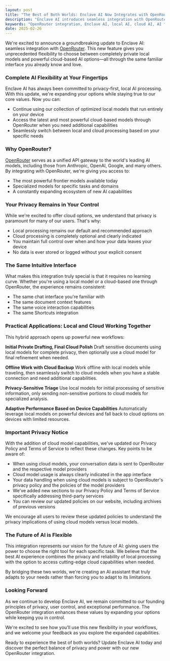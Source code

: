 ```yaml
---
layout: post
title: "The Best of Both Worlds: Enclave AI Now Integrates with OpenRouter"
description: "Enclave AI introduces seamless integration with OpenRouter, giving users the flexibility to choose between private local models and powerful cloud-based AI while maintaining the same intuitive interface."
keywords: "OpenRouter integration, Enclave AI, local AI, cloud AI, AI flexibility, private AI, OpenRouter, Hugging Face models, AI choice, hybrid AI approach"
date: 2025-02-26
---
```


We're excited to announce a groundbreaking update to Enclave AI: seamless integration with [OpenRouter](https://openrouter.ai). This new feature gives you unprecedented flexibility to choose between completely private local models and powerful cloud-based AI options—all through the same familiar interface you already know and love.

### Complete AI Flexibility at Your Fingertips

Enclave AI has always been committed to privacy-first, local AI processing. With this update, we're expanding your options while staying true to our core values. Now you can:

- Continue using our collection of optimized local models that run entirely on your device
- Access the latest and most powerful cloud-based models through OpenRouter when you need additional capabilities
- Seamlessly switch between local and cloud processing based on your specific needs

### Why OpenRouter?

[OpenRouter](https://openrouter.ai) serves as a unified API gateway to the world's leading AI models, including those from Anthropic, OpenAI, Google, and many others. By integrating with OpenRouter, we're giving you access to:

- The most powerful frontier models available today
- Specialized models for specific tasks and domains
- A constantly expanding ecosystem of new AI capabilities

### Your Privacy Remains in Your Control

While we're excited to offer cloud options, we understand that privacy is paramount for many of our users. That's why:

- Local processing remains our default and recommended approach
- Cloud processing is completely optional and clearly indicated
- You maintain full control over when and how your data leaves your device
- No data is ever stored or logged without your explicit consent

### The Same Intuitive Interface

What makes this integration truly special is that it requires no learning curve. Whether you're using a local model or a cloud-based one through OpenRouter, the experience remains consistent:

- The same chat interface you're familiar with
- The same document context features
- The same voice interaction capabilities
- The same Shortcuts integration

### Practical Applications: Local and Cloud Working Together

This hybrid approach opens up powerful new workflows:

**Initial Private Drafting, Final Cloud Polish**
Draft sensitive documents using local models for complete privacy, then optionally use a cloud model for final refinement when needed.

**Offline Work with Cloud Backup**
Work offline with local models while traveling, then seamlessly switch to cloud models when you have a stable connection and need additional capabilities.

**Privacy-Sensitive Triage**
Use local models for initial processing of sensitive information, only sending non-sensitive portions to cloud models for specialized analysis.

**Adaptive Performance Based on Device Capabilities**
Automatically leverage local models on powerful devices and fall back to cloud options on devices with limited resources.

### Important Privacy Notice

With the addition of cloud model capabilities, we've updated our Privacy Policy and Terms of Service to reflect these changes. Key points to be aware of:

- When using cloud models, your conversation data is sent to OpenRouter and the respective model providers
- Cloud model usage is always clearly indicated in the app interface
- Your data handling when using cloud models is subject to OpenRouter's privacy policy and the policies of the model providers
- We've added new sections to our Privacy Policy and Terms of Service specifically addressing third-party services
- You can review our updated policies on our website, including archives of previous versions

We encourage all users to review these updated policies to understand the privacy implications of using cloud models versus local models.

### The Future of AI is Flexible

This integration represents our vision for the future of AI: giving users the power to choose the right tool for each specific task. We believe that the best AI experience combines the privacy and reliability of local processing with the option to access cutting-edge cloud capabilities when needed.

By bridging these two worlds, we're creating an AI assistant that truly adapts to your needs rather than forcing you to adapt to its limitations.

### Looking Forward

As we continue to develop Enclave AI, we remain committed to our founding principles of privacy, user control, and exceptional performance. The OpenRouter integration enhances these values by expanding your options while keeping you in control.

We're excited to see how you'll use this new flexibility in your workflows, and we welcome your feedback as you explore the expanded capabilities.

Ready to experience the best of both worlds? Update Enclave AI today and discover the perfect balance of privacy and power with our new OpenRouter integration. 
